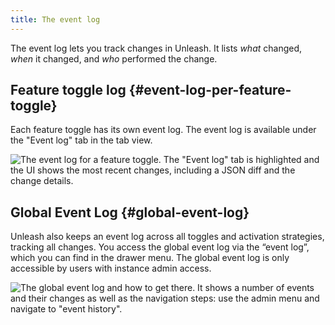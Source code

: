 ```yaml
---
title: The event log
---
```


The event log lets you track changes in Unleash. It lists _what_ changed, _when_ it changed, and _who_ performed the change.

## Feature toggle log {#event-log-per-feature-toggle}

<span id="audit-log-per-feature-toggle" data-reason="backwards-compatibility"></span>

Each feature toggle has its own event log. The event log is available under the "Event log" tab in the tab view.

![The event log for a feature toggle. The "Event log" tab is highlighted and the UI shows the most recent changes, including a JSON diff and the change details.](/img/unleash-toggle-history.png)

## Global Event Log {#global-event-log}

<span id="global-audit-log" data-reason="backwards-compatibility"></span>

Unleash also keeps an event log across all toggles and activation strategies, tracking all changes. You access the global event log via the “event log”, which you can find in the drawer menu. The global event log is only accessible by users with instance admin access.

![The global event log and how to get there. It shows a number of events and their changes as well as the navigation steps: use the admin menu and navigate to "event history".](/img/global_audit_log.png)
